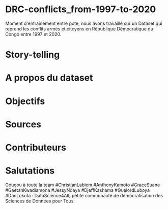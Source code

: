 # DRC-conflicts_from-1997-to-2020
Moment d'entraînement entre pote, nous avons travaillé sur un Dataset qui reprend les conflits armés et citoyens en République Démocratique du Congo entre 1997 et 2020.

# Story-telling


# A propos du dataset

# Objectifs

# Sources

# Contributeurs

# Salutations
Coucou à toute la team  #ChristianLabiem #AnthonyKamoto  #GraceSuana #GaetanKwadiamona #JessyNdaya #DjeffKashama #GuelordLuboya #DanLokota : DataScience4All; petite communauté de démocratisation des Sciences de Données pour Tous.

